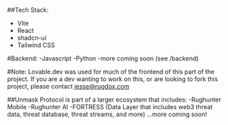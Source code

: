 


##Tech Stack:

- Vite
- React
- shadcn-ui
- Tailwind CSS

#Backend:
-Javascript
-Python
-more coming soon
(see /backend)

#Note:
Lovable.dev was used for much of the frontend of this part of the project.
If you are a dev wanting to work on this, or are looking to fork this project, please contact jesse@rugdox.com


##Unmask Protocol is part of a larger ecosystem that includes:
-Rughunter Mobile
-Rughunter AI
-FORTRESS (Data Layer that includes web3 threat data, threat database, threat streams, and more)
...more coming soon!
